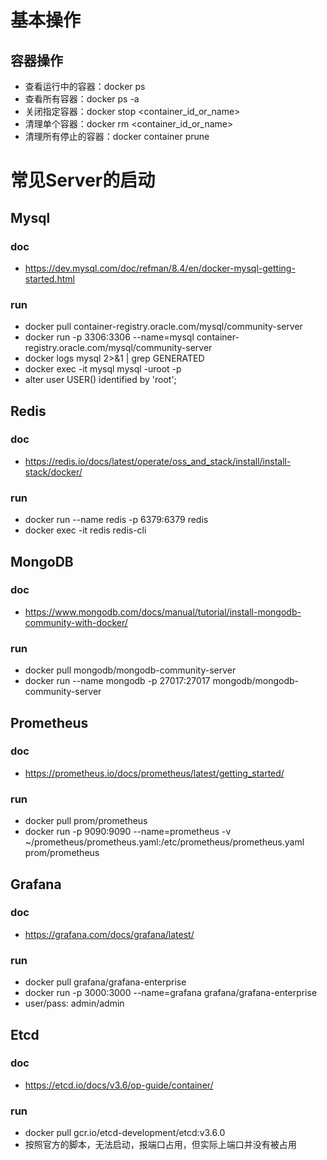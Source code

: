 # 基本操作
## 容器操作
* 查看运行中的容器：docker ps
* 查看所有容器：docker ps -a
* 关闭指定容器：docker stop <container_id_or_name>
* 清理单个容器：docker rm <container_id_or_name>
* 清理所有停止的容器：docker container prune

# 常见Server的启动
## Mysql
### doc
* https://dev.mysql.com/doc/refman/8.4/en/docker-mysql-getting-started.html
### run
* docker pull container-registry.oracle.com/mysql/community-server
* docker run -p 3306:3306 --name=mysql container-registry.oracle.com/mysql/community-server
* docker logs mysql 2>&1 | grep GENERATED
* docker exec -it mysql mysql -uroot -p
* alter user USER() identified by 'root';

## Redis
### doc
* https://redis.io/docs/latest/operate/oss_and_stack/install/install-stack/docker/
### run
* docker run --name redis -p 6379:6379 redis
* docker exec -it redis redis-cli

## MongoDB
### doc
* https://www.mongodb.com/docs/manual/tutorial/install-mongodb-community-with-docker/
### run
* docker pull mongodb/mongodb-community-server
* docker run --name mongodb -p 27017:27017 mongodb/mongodb-community-server

## Prometheus
### doc
* https://prometheus.io/docs/prometheus/latest/getting_started/
### run
* docker pull prom/prometheus
* docker run -p 9090:9090 --name=prometheus -v ~/prometheus/prometheus.yaml:/etc/prometheus/prometheus.yaml prom/prometheus

## Grafana
### doc
* https://grafana.com/docs/grafana/latest/
### run
* docker pull grafana/grafana-enterprise
* docker run -p 3000:3000 --name=grafana grafana/grafana-enterprise
* user/pass: admin/admin

## Etcd
### doc
* https://etcd.io/docs/v3.6/op-guide/container/
### run
* docker pull gcr.io/etcd-development/etcd:v3.6.0
* 按照官方的脚本，无法启动，报端口占用，但实际上端口并没有被占用
